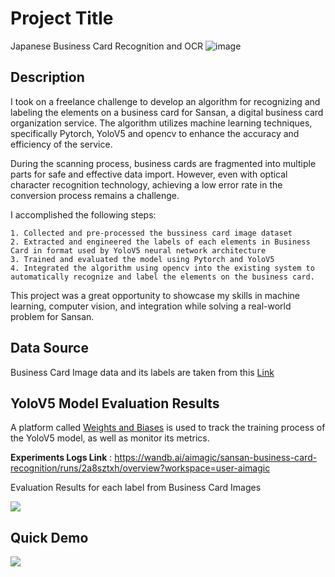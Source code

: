 # Project Title 
Japanese Business Card Recognition and OCR
![image](https://user-images.githubusercontent.com/21255010/213827783-048d6516-8a4d-441a-a9e6-51f249b957e9.png)

## Description
I took on a freelance challenge to develop an algorithm for recognizing and labeling the elements on a business card for Sansan, a digital business card organization service. The algorithm utilizes machine learning techniques, specifically Pytorch, YoloV5 and opencv to enhance the accuracy and efficiency of the service.

During the scanning process, business cards are fragmented into multiple parts for safe and effective data import. However, even with optical character recognition technology, achieving a low error rate in the conversion process remains a challenge.

I accomplished the following steps:

    1. Collected and pre-processed the bussiness card image dataset
    2. Extracted and engineered the labels of each elements in Business Card in format used by YoloV5 neural network architecture
    3. Trained and evaluated the model using Pytorch and YoloV5
    4. Integrated the algorithm using opencv into the existing system to automatically recognize and label the elements on the business card.
This project was a great opportunity to showcase my skills in machine learning, computer vision, and integration while solving a real-world problem for Sansan.

## Data Source
Business Card Image data and its labels are taken from this [Link](https://signate.jp/competitions/26)

## YoloV5 Model Evaluation Results
A platform called [Weights and Biases](https://wandb.ai) is used to track the training process of the YoloV5 model, as well as monitor its metrics. 

**Experiments Logs Link** : https://wandb.ai/aimagic/sansan-business-card-recognition/runs/2a8sztxh/overview?workspace=user-aimagic 

Evaluation Results for each label from Business Card Images

![](https://shubh2016shiv-japanese-business-card-recognition-ocr-app-o2j5tk.streamlit.app/~/+/media/a5efe58af02f23ff0ebe75615b0dd413ff8cc288be2804724dc38182.gif)

## Quick Demo
![](https://github.com/shubh2016shiv/japanese_business_card_recognition_ocr/blob/main/resources/Japanese%20Business%20Card%20Fragmentation%20and%20Label%20Detection-2.gif)
